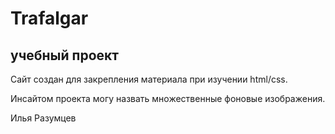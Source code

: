# Trafalgar
## учебный проект

Сайт создан для закрепления материала при изучении html/css.

Инсайтом проекта могу назвать множественные фоновые изображения.

Илья Разумцев
